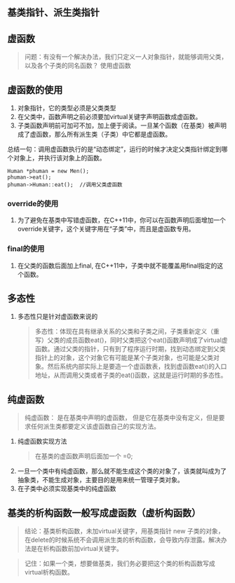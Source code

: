 ## 基类指针、派生类指针

## 虚函数

> 问题：有没有一个解决办法，我们只定义一人对象指针，就能够调用父类，以及各个子类的同名函数？ 使用虚函数

## 虚函数的使用
1. 对象指针，它的类型必须是父类类型
2. 在父类中，函数声明之前必须要加virtual关键字声明函数成虚函数。
3. 子类函数声明前可加可不加，加上便于阅读。一旦某个函数（在基类）被声明成了虚函数，那么所有派生类（子类）中它都是虚函数。

总结一句：调用虚函数执行的是“动态绑定”，运行的时候才决定父类指针绑定到哪个对象上，并执行该对象上的函数。

```
Human *phuman = new Men();
phuman->eat();
phuman->Human::eat();  //调用父类虚函数
```

### override的使用
1. 为了避免在基类中写错虚函数，在C++11中，你可以在函数声明后面增加一个override关键字，这个关键字用在“子类”中，而且是虚函数专用。

### final的使用
1. 在父类的函数后面加上final, 在C++11中，子类中就不能覆盖用final指定的这个函数。

## 多态性
1. 多态性只是针对虚函数来说的
   >多态性：体现在具有继承关系的父类和子类之间，子类重新定义（重写）父类的成员函数eat()，同时父类把这个eat()函数声明成了virtual虚函数。通过父类的指针，只有到了程序运行时期，找到动态绑定到父类指针上的对象，这个对象它有可能是某个子类对象，也可能是父类对象。然后系统内部实际上是要造一个虚函数表，找到虚函数eat()的入口地址，从而调用父类或者子类的eat()函数，这就是运行时期的多态性。

## 纯虚函数

>纯虚函数： 是在基类中声明的虚函数， 但是它在基类中没有定义，但是要求任何派生类都要定义该虚函数自己的实现方法。
1. 纯虚函数实现方法
   >在基类的虚函数声明后面加一个 =0;
2. 一旦一个类中有纯虚函数，那么就不能生成这个类的对象了，该类就叫成为了抽象类，不能生成对象，主要目的是用来统一管理子类对象。
3. 在子类中必须实现基类中的纯虚函数

## 基类的析构函数一般写成虚函数（虚析构函数）

>结论：基类析构函数，未加virtual关键字，用基类指针 new 子类的对象，在delete的时候系统不会调用派生类的析构函数，会导致内存泄露。解决办法是在析构函数前加virtual关键字。

>记住：如果一个类，想要做基类，我们务必要把这个类的析构函数写成virtual析构函数。